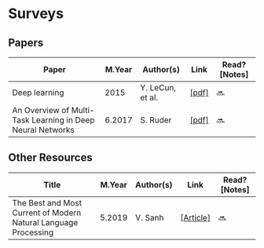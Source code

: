 # Surveys

## Papers
Paper | M.Year | Author(s) | Link | Read? [Notes]
--- | --- | --- | --- | ---
Deep learning | 2015 | Y. LeCun, et al. | [[pdf]](http://www.cs.toronto.edu/~hinton/absps/NatureDeepReview.pdf) | 🔜
An Overview of Multi-Task Learning in Deep Neural Networks | 6.2017 | S. Ruder | [[pdf]](https://arxiv.org/pdf/1706.05098.pdf) | 🔜

## Other Resources
Title | M.Year | Author(s) | Link | Read? [Notes]
--- | --- | --- | --- | ---
The Best and Most Current of Modern Natural Language Processing | 5.2019 | V. Sanh | [[Article]](https://medium.com/huggingface/the-best-and-most-current-of-modern-natural-language-processing-5055f409a1d1) | 🔜
